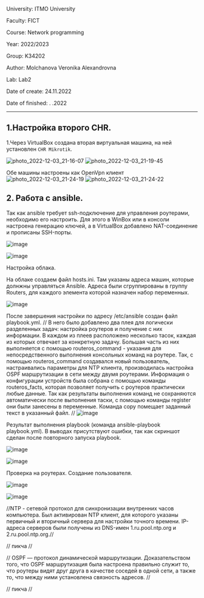 University: ITMO University

Faculty: FICT

Course: Network programming

Year: 2022/2023

Group: K34202

Author: Molchanova Veronika Alexandrovna

Lab: Lab2

Date of create: 24.11.2022

Date of finished: . .2022

---

## 1.Настройка второго CHR.

1.Через VirtualBox создана вторая виртуальная машина, на ней установлен `CHR Mikrotik`.

![photo_2022-12-03_21-16-07](https://user-images.githubusercontent.com/90505004/205455927-15d57f1f-a394-4ba7-8762-e4d0e46ddd73.jpg)
![photo_2022-12-03_21-19-45](https://user-images.githubusercontent.com/90505004/205455933-9e07b442-fed3-4d1e-a067-fd49a8a97348.jpg)

Обе машины настроены как OpenVpn клиент
![photo_2022-12-03_21-24-19](https://user-images.githubusercontent.com/90505004/205456109-b4d16973-910f-4374-9f75-36e1db2f7366.jpg)
![photo_2022-12-03_21-24-22](https://user-images.githubusercontent.com/90505004/205456115-5e89b4c9-9459-4872-a610-85f264bbb431.jpg)


## 2. Работа с ansible.

Так как ansible требует ssh-подключение для управления роутерами, необходимо его настроить. Для этого в WinBox или в консоли настроена генерацию ключей, а в VirtualBox добавлено NAT-соединение и прописаны SSH-порты.


![image](https://user-images.githubusercontent.com/90505004/205456277-22739396-6792-43d9-9b97-8bd42cda1e17.png)

![image](https://user-images.githubusercontent.com/90505004/205456431-366ce590-04f5-4de3-8942-72ea962ac427.png)

Настройка облака. 

На облаке создаем файл hosts.ini. Там указаны адреса машин, которые долнжны управляться Ansible. Адреса были сгруппированы в группу Routers, для каждого элемента которой назначен набор переменных.

![image](https://user-images.githubusercontent.com/90505004/205457483-6dd85966-a323-460a-a0eb-5deb2074c7fc.png)

После завершения настройки по адресу /etc/ansible создан файл playbook.yml. // В него было добавлено два плея для логически разделенных задач: настройка роутеров и получение с них информации. В каждом из плеев расположено несколько тасок, каждая из которых отвечает за конкретную задачу. Большая часть из них выполняется с помощью routeros_command - указания для непосредственного выполнения консольных команд на роутере. Так, с помощью routeros_command создавался новый пользователь, настраивались параметры для NTP клиента, производилась настройка OSPF маршрутизации в сети между двумя роутерами. Информация о конфигурации устройств была собрана с помощью команды routeros_facts, которая позволяет получить с роутеров практически любые данные. Так как результаты выполнения команд не сохраняются автоматически после выполнения таски, с помощью команды register они были занесены в переменные. Команда copy помещает заданный текст в указанный файл. //
![image](https://user-images.githubusercontent.com/90505004/205457686-77f8a1f0-899b-49ed-ab89-35283657f2ce.png)

Результат выполнения playbook (команда ansible-playbook playbook.yml). В выводах присутствуют ошибки, так как скриншот сделан после повторного запуска playbook.

![image](https://user-images.githubusercontent.com/90505004/205458519-dd29b745-85ed-478f-93dc-3d2dca570604.png)

![image](https://user-images.githubusercontent.com/90505004/205458552-3e130a64-e5f2-4a28-b805-00061bd5e959.png)

Проверка на роутерах.
Создание пользователя.

![image](https://user-images.githubusercontent.com/90505004/205458829-4e5ccf2a-4df6-4b6b-8b88-b7f7c1ddb4f7.png)

![image](https://user-images.githubusercontent.com/90505004/205458833-1ff5a044-08e7-40e3-abd5-195b90675933.png)

//NTP - cетевой протокол для синхронизации внутренних часов компьютера. Был активирован NTP клиент, для которого указаны первичный и вторичный сервера для настройки точного времени. IP-адреса серверов были получены из DNS-имен 1.ru.pool.ntp.org и 2.ru.pool.ntp.org.//

// пикча //

// OSPF — протокол динамической маршрутизации. Доказательством того, что OSPF маршрутизация была настроена правильно служит то, что роутеры видят друг друга в качестве соседей в одной сети, а также то, что между ними установлена связность адресов. //

// пикча //
